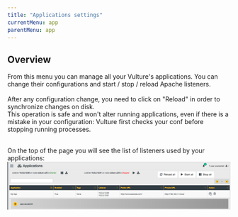 ```yaml
---
title: "Applications settings"
currentMenu: app
parentMenu: app
---
```


## Overview

From this menu you can manage all your Vulture's applications. You can change their configurations and start / stop / reload Apache listeners.<br/><br/>
After any configuration change, you need to click on "Reload" in order to synchronize changes on disk. <br/>
This operation is safe and won't alter running applications, even if there is a mistake in your configuration: Vulture first checks your conf before stopping running processes.
<br/><br/>

On the top of the page you will see the list of listeners used by your applications:<br/>
![Applications](/doc/img/app.png)

